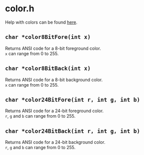 # color.h

Help with colors can be found [here](https://en.wikipedia.org/wiki/ANSI_escape_code#Colors).

## `char *color8BitFore(int x)`

Returns ANSI code for a 8-bit foreground color.  
`x` can range from 0 to 255.  

## `char *color8BitBack(int x)`

Returns ANSI code for a 8-bit background color.  
`x` can range from 0 to 255.  

## `char *color24BitFore(int r, int g, int b)`

Returns ANSI code for a 24-bit foreground color.  
`r`, `g` and `b` can range from 0 to 255.  

## `char *color24BitBack(int r, int g, int b)`

Returns ANSI code for a 24-bit background color.  
`r`, `g` and `b` can range from 0 to 255.  
